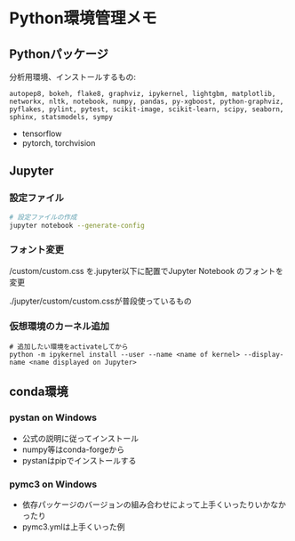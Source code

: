# Python環境管理メモ

## Pythonパッケージ

分析用環境、インストールするもの:

```
autopep8, bokeh, flake8, graphviz, ipykernel, lightgbm, matplotlib, networkx, nltk, notebook, numpy, pandas, py-xgboost, python-graphviz, pyflakes, pylint, pytest, scikit-image, scikit-learn, scipy, seaborn, sphinx, statsmodels, sympy
```

- tensorflow
- pytorch, torchvision


## Jupyter

### 設定ファイル

```bash
# 設定ファイルの作成
jupyter notebook --generate-config
```

### フォント変更

/custom/custom.css を.jupyter以下に配置でJupyter Notebook 
のフォントを変更

./jupyter/custom/custom.cssが普段使っているもの


### 仮想環境のカーネル追加

```
# 追加したい環境をactivateしてから
python -m ipykernel install --user --name <name of kernel> --display-name <name displayed on Jupyter>
```

## conda環境

### pystan on Windows

- 公式の説明に従ってインストール
- numpy等はconda-forgeから
- pystanはpipでインストールする

### pymc3 on Windows

- 依存パッケージのバージョンの組み合わせによって上手くいったりいかなかったり
- pymc3.ymlは上手くいった例
